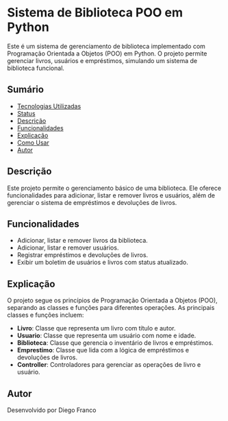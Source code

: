 # Sistema de Biblioteca POO em Python

Este é um sistema de gerenciamento de biblioteca implementado com Programação Orientada a Objetos (POO) em Python. O projeto permite gerenciar livros, usuários e empréstimos, simulando um sistema de biblioteca funcional.

## Sumário

- [Tecnologias Utilizadas](#tecnologias-utilizadas)
- [Status](#status)
- [Descrição](#descrição)
- [Funcionalidades](#funcionalidades)
- [Explicação](#explicação)
- [Como Usar](#como-usar)
- [Autor](#autor)


## Descrição

Este projeto permite o gerenciamento básico de uma biblioteca. Ele oferece funcionalidades para adicionar, listar e remover livros e usuários, além de gerenciar o sistema de empréstimos e devoluções de livros.

## Funcionalidades

- Adicionar, listar e remover livros da biblioteca.
- Adicionar, listar e remover usuários.
- Registrar empréstimos e devoluções de livros.
- Exibir um boletim de usuários e livros com status atualizado.

## Explicação

O projeto segue os princípios de Programação Orientada a Objetos (POO), separando as classes e funções para diferentes operações. As principais classes e funções incluem:

- **Livro**: Classe que representa um livro com título e autor.
- **Usuario**: Classe que representa um usuário com nome e idade.
- **Biblioteca**: Classe que gerencia o inventário de livros e empréstimos.
- **Emprestimo**: Classe que lida com a lógica de empréstimos e devoluções de livros.
- **Controller**: Controladores para gerenciar as operações de livro e usuário.


## Autor

Desenvolvido por Diego Franco
